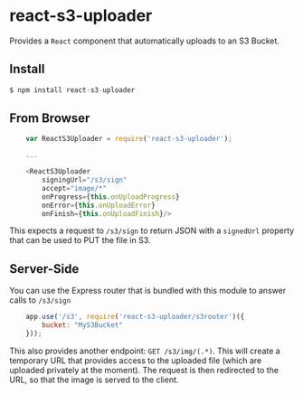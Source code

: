 react-s3-uploader
===========================

Provides a `React` component that automatically uploads to an S3 Bucket.

Install
-----------
```javascript
$ npm install react-s3-uploader
```

From Browser
------------

```javascript
    var ReactS3Uploader = require('react-s3-uploader');

    ...

    <ReactS3Uploader
        signingUrl="/s3/sign"
        accept="image/*"
        onProgress={this.onUploadProgress}
        onError={this.onUploadError}
        onFinish={this.onUploadFinish}/>

```

This expects a request to `/s3/sign` to return JSON with a `signedUrl` property that can be used
to PUT the file in S3.

Server-Side
-----------

You can use the Express router that is bundled with this module to answer calls to `/s3/sign`

```javascript
    app.use('/s3', require('react-s3-uploader/s3router')({
        bucket: "MyS3Bucket"
    }));
```

This also provides another endpoint: `GET /s3/img/(.*)`.  This will create a temporary URL
that provides access to the uploaded file (which are uploaded privately at the moment).  The
request is then redirected to the URL, so that the image is served to the client.